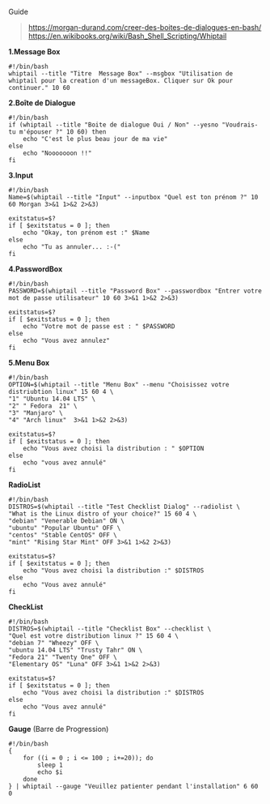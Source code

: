Guide
> https://morgan-durand.com/creer-des-boites-de-dialogues-en-bash/
> https://en.wikibooks.org/wiki/Bash_Shell_Scripting/Whiptail


**1.Message Box**
```console
#!/bin/bash
whiptail --title "Titre  Message Box" --msgbox "Utilisation de whiptail pour la creation d'un messageBox. Cliquer sur Ok pour continuer." 10 60
```

**2.Boîte de Dialogue**
```console
#!/bin/bash
if (whiptail --title "Boite de dialogue Oui / Non" --yesno "Voudrais-tu m'épouser ?" 10 60) then
	echo "C'est le plus beau jour de ma vie"
else
	echo "Nooooooon !!"
fi
```

**3.Input**
```console
#!/bin/bash
Name=$(whiptail --title "Input" --inputbox "Quel est ton prénom ?" 10 60 Morgan 3>&1 1>&2 2>&3)
 
exitstatus=$?
if [ $exitstatus = 0 ]; then
    echo "Okay, ton prénom est :" $Name
else
    echo "Tu as annuler... :-("
fi
```

**4.PasswordBox**
```console
#!/bin/bash
PASSWORD=$(whiptail --title "Password Box" --passwordbox "Entrer votre mot de passe utilisateur" 10 60 3>&1 1>&2 2>&3)
 
exitstatus=$?
if [ $exitstatus = 0 ]; then
    echo "Votre mot de passe est : " $PASSWORD
else
    echo "Vous avez annulez"
fi
```

**5.Menu Box**
```console
#!/bin/bash
OPTION=$(whiptail --title "Menu Box" --menu "Choisissez votre distriubtion linux" 15 60 4 \
"1" "Ubuntu 14.04 LTS" \
"2" " Fedora  21" \
"3" "Manjaro" \
"4" "Arch linux"  3>&1 1>&2 2>&3)
 
exitstatus=$?
if [ $exitstatus = 0 ]; then
    echo "Vous avez choisi la distribution : " $OPTION
else
    echo "vous avez annulé"
fi
```

**RadioList**
```console
#!/bin/bash
DISTROS=$(whiptail --title "Test Checklist Dialog" --radiolist \
"What is the Linux distro of your choice?" 15 60 4 \
"debian" "Venerable Debian" ON \
"ubuntu" "Popular Ubuntu" OFF \
"centos" "Stable CentOS" OFF \
"mint" "Rising Star Mint" OFF 3>&1 1>&2 2>&3)
 
exitstatus=$?
if [ $exitstatus = 0 ]; then
    echo "Vous avez choisi la distribution :" $DISTROS
else
    echo "Vous avez annulé"
fi
```

**CheckList**
```console
#!/bin/bash
DISTROS=$(whiptail --title "Checklist Box" --checklist \
"Quel est votre distribution linux ?" 15 60 4 \
"debian 7" "Wheezy" OFF \
"ubuntu 14.04 LTS" "Trusty Tahr" ON \
"Fedora 21" "Twenty One" OFF \
"Elementary OS" "Luna" OFF 3>&1 1>&2 2>&3)
 
exitstatus=$?
if [ $exitstatus = 0 ]; then
    echo "Vous avez choisi la distribution :" $DISTROS
else
    echo "Vous avez annulé"
fi
```



**Gauge** (Barre de Progression)
```console
#!/bin/bash
{
    for ((i = 0 ; i <= 100 ; i+=20)); do
        sleep 1
        echo $i
    done
} | whiptail --gauge "Veuillez patienter pendant l'installation" 6 60 0
```
